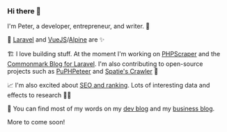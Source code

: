 ### Hi there 👋

I'm Peter, a developer, entrepreneur, and writer. 🔭 

👷️ [Laravel](https://github.com/laravel/laravel) and [VueJS](https://github.com/vuejs/vue)/[Alpine](https://github.com/alpinejs/alpine) are ✨️

🏗️ I love building stuff. At the moment I'm working on [PHPScraper](https://github.com/spekulatius/phpscraper) and the [Commonmark Blog for Laravel](https://github.com/spekulatius/laravel-commonmark-blog). I'm also contributing to open-source projects such as [PuPHPeteer](https://github.com/rialto-php/puphpeteer) and [Spatie's Crawler](https://github.com/spatie/crawler) 🤩️

📈️ I'm also excited about [SEO and ranking](https://github.com/Awesome-SEO). Lots of interesting data and effects to research 👨‍🎓️

💬 You can find most of my words on my [dev blog](https://releasecandidate.dev) and my [business blog](https://peterthaleikis.com). 

More to come soon!
